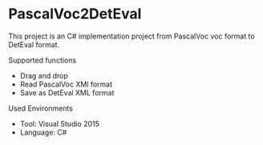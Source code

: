 # PascalVoc2DetEval

This project is an C# implementation project from PascalVoc voc format to DetEval format.

Supported functions
- Drag and drop
- Read PascalVoc XMl format
- Save as DetEval XML format

Used Environments
- Tool: Visual Studio 2015
- Language: C#
